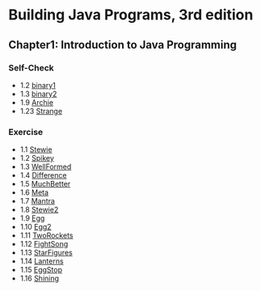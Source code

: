 # Building Java Programs, 3rd edition

## Chapter1: Introduction to Java Programming
### Self-Check
* 1.2  [binary1](binary1.java)
* 1.3  [binary2](binary2.java)
* 1.9  [Archie](Archie.java)
* 1.23 [Strange](Strange.java)

### Exercise
* 1.1  [Stewie](Stewie.java)
* 1.2  [Spikey](Spikey.java)
* 1.3  [WellFormed](WellFormed.java)
* 1.4  [Difference](Difference.java)
* 1.5  [MuchBetter](MuchBetter.java)
* 1.6  [Meta](Meta.java)
* 1.7  [Mantra](Mantra.java)
* 1.8  [Stewie2](Stewie2.java)
* 1.9  [Egg](Egg.java)
* 1.10 [Egg2](Egg2.java)
* 1.11 [TwoRockets](TwoRockets.java)
* 1.12 [FightSong](FightSong.java)
* 1.13 [StarFigures](StarFigures.java)
* 1.14 [Lanterns](Lanterns.java)
* 1.15 [EggStop](Eggstop.java)
* 1.16 [Shining](Shining.java)
